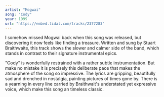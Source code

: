 ```yaml
---
artist: "Mogwai" 
song: "Cody"
year: 1999
url: "https://embed.tidal.com/tracks/2377283"
---
```


I somehow missed Mogwai back when this song was released, but discovering it
now feels like finding a treasure. Written and sung by Stuart Braithwaite, this
track shows the slower and calmer side of the band, which stands in contrast to
their signature instrumental epics. 

"Cody" is wonderfully restrained with a rather subtle instrumentation. But make
no mistake it is precisely this deliberate pace that makes the atmosphere of
the song so impressive. The lyrics are gripping, beautifully sad and drenched
in nostalgia, painting pictures of times gone by. There is a yearning in every
line carried by Braithwait's understated yet expressive voice, which make this
song an timeless classic.
